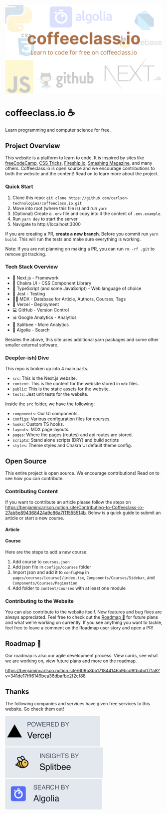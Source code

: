 ![coffeeclass.io header image](/public/github/readme.png)

# coffeeclass.io ☕

Learn programming and computer science for free.

## Project Overview

This website is a platform to learn to code. It is inspired by sites like [freeCodeCamp](https://www.freecodecamp.org), [CSS Tricks](https://css-tricks.com), [Fireship.io](https://fireship.io), [Smashing Magazine](https://www.smashingmagazine.com), and many others. Coffeeclass.io is open source and we encourage contributions to both the website and the content! Read on to learn more about the project.

### Quick Start

1. Clone this repo: `git clone https://github.com/carlson-technologies/coffeeclass.io.git`
2. Move into root (where this file is) and run `yarn`
3. (Optional) Create a `.env` file and copy into it the content of `.env.example`.
4. Run `yarn dev` to start the server
5. Navigate to http://localhost:3000

If you are creating a PR, **create a new branch**. Before you commit run `yarn build`. This will run the tests and make sure everything is working.

Note: If you are not planning on making a PR, you can run `rm -rf .git` to remove git tracking.

### Tech Stack Overview

- 🚀 Next.js - Framework
- 🎨 Chakra UI - CSS Component Library
- 📜 TypeScript (and some JavaScript) - Web language of choice
- 🧪 Jest - Testing
- ✍🏼 MDX - Database for Article, Authors, Courses, Tags
- 🔺 Vercel - Deployment
- 💻 GitHub - Version Control
- 📊 Google Analytics - Analytics
- 🐝 Splitbee - More Analytics
- 🔎 Algolia - Search

Besides the above, this site uses additional yarn packages and some other smaller external software.

### Deep(er-ish) Dive

This repo is broken up into 4 main parts.

- `src`: This is the Next.js website.
- `content`: This is the content for the website stored in `mdx` files.
- `public`: This is the static assets for the website.
- `tests`: Jest unit tests for the website.

Inside the `src` folder, we have the following:

- `components`: Our UI components.
- `configs`: Various configuration files for courses.
- `hooks`: Custom TS hooks.
- `layouts`: MDX page layouts.
- `pages`: Where the pages (routes) and api routes are stored.
- `scripts`: Stand alone scripts (DRY) and build scripts
- `styles`: Theme styles and Chakra UI default theme config.

## Open Source

This entire project is open source. We encourage contributions! Read on to see how you can contribute.

### Contributing Content

If you want to contribute an article please follow the steps on https://benjamincarlson.notion.site/Contributing-to-Coffeeclass-io-27ab5e894368424a9c86a7f11555514b. Below is a quick guide to submit an article or start a new course. 

#### Article

#### Course

Here are the steps to add a new course:

1. Add course to `courses.json`
2. Add json file in `configs/courses` folder
3. Import json and add it to `configMap` in `pages/courses/[course]/index.tsx`, `Components/Courses/Sidebar`, and `Components/Courses/Pagination`
4. Add folder to `content/courses` with at least one module

### Contributing to the Website

You can also contribute to the website itself. New features and bug fixes are always appreciated. Feel free to check out the [Roadmap 🚗](https://benjamincarlson.notion.site/609b8bb171844146a9bcd9fbabd171a8?v=341de17fff6149bea36dbafbe2f2cf88) for future plans and what we're working on currently. If you see anything you want to tackle, feel free to leave a comment on the Roadmap user story and open a PR!

## Roadmap 🚗

Our roadmap is also our agile development process. View cards, see what we are working on, view future plans and more on the roadmap.

https://benjamincarlson.notion.site/609b8bb171844146a9bcd9fbabd171a8?v=341de17fff6149bea36dbafbe2f2cf88

## Thanks

The following companies and services have given free services to this website. Go check them out!

[![Vercel](/public/github/vercel.png)](https://vercel.com/?utm_source=carlson-technologies&utm_campaign=oss)
[![Splitbee](/public/github/splitbee.png)](https://splitbee.io)
[![Algolia](/public/github/algolia.png)](https://www.algolia.com)